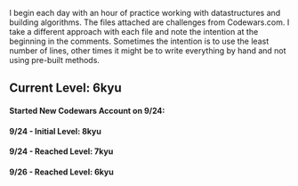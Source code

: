 I begin each day with an hour of practice working with datastructures and building algorithms. The files attached are challenges from Codewars.com. I take a different approach with each file and note the intention at the beginning in the comments. Sometimes the intention is to use the least number of lines, other times it might be to write everything by hand and not using pre-built methods.

## Current Level: 6kyu

#### Started New Codewars Account on 9/24:
#### 9/24 - Initial Level: 8kyu
#### 9/24 - Reached Level: 7kyu
#### 9/26 - Reached Level: 6kyu
